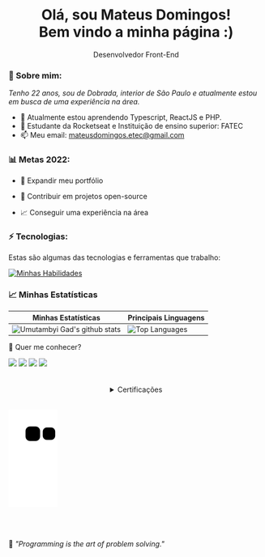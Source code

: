 <h1 align='center'>
  Olá, sou Mateus Domingos!
  <br/>
  Bem vindo a minha página :)
</h1>

<p align='center'>
  Desenvolvedor Front-End
</p>

### 🌻 Sobre mim:

<p>
  <em>
    Tenho 22 anos, sou de Dobrada, interior de São Paulo e atualmente estou em busca de uma experiência na área.
  </em>
</p>

- 🌱 Atualmente estou aprendendo Typescript, ReactJS e PHP.
- 🚀 Estudante da Rocketseat e Instituição de ensino superior: FATEC
- 📫 Meu email: mateusdomingos.etec@gmail.com

### 📊 Metas 2022:

- 📂 Expandir meu portfólio

- 🤝 Contribuir em projetos open-source

- 📈 Conseguir uma experiência na área

### ⚡ Tecnologias:

Estas são algumas das tecnologias e ferramentas que trabalho:

[![Minhas Habilidades](https://skillicons.dev/icons?i=html,css,js,ts,react,php,mysql,git,github)](https://skillicons.dev)

### 📈 Minhas Estatísticas

| Minhas Estatísticas                                                                                                                                                            | Principais Linguagens                                                                                                                                                                     |
| ------------------------------------------------------------------------------------------------------------------------------------------------------------------------ | ---------------------------------------------------------------------------------------------------------------------------------------------------------------------------------- |
| ![Umutambyi Gad's github stats](https://github-readme-stats.vercel.app/api?username=MathewsDomingos&show_icons=true&hide_border=true&count_private=true&theme=jolly) | ![Top Languages](https://github-readme-stats.vercel.app/api/top-langs/?username=MathewsDomingos&langs_count=10&count_private=true&hide_border=true&theme=jolly&layout=compact) |

💬 Quer me conhecer?

<div>
  <a href="https://www.linkedin.com/in/mathews-domingos" target="_blank"><img src="https://img.shields.io/badge/-LinkedIn-%230077B5?style=for-the-badge&logo=linkedin&logoColor=white" target="_blank"></a>
  <a href="https://api.whatsapp.com/send/?phone=%2B5516991585851&text&app_absent=0" target="_blank"><img src="https://img.shields.io/badge/WhatsApp-25D366?style=for-the-badge&logo=whatsapp&logoColor=white" target="_blank"></a>
  <a href = "mailto:mateusdomingos.etec@gmail.com"><img src="https://img.shields.io/badge/-Gmail-%23333?style=for-the-badge&logo=gmail&logoColor=white" target="_blank"></a>
  <a href="https://www.instagram.com/mathews.domingos/" target="_blank"><img src="https://img.shields.io/badge/-Instagram-%23E4405F?style=for-the-badge&logo=instagram&logoColor=white" target="_blank"></a>
</div>
<br>
<br>

<details>
<summary align="center">Certificações</summary>
<h2 align="center">Certificados e Certificações</h2>
<li><b>Certificação – Boas práticas de Cibersegurança (Cybersecurity Awareness)</b> - <i>IBSEC</i>
</details>
<br> 

![snake gif](https://github.com/MathewsDomingos/MathewsDomingos/blob/output/github-contribution-grid-snake.svg)

<br>
<br> 



<p>🧠 <spam style="font-style:italic">"Programming is the art of problem solving."</spam></p>
